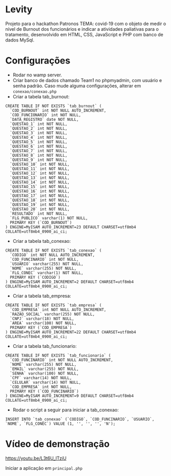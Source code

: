 # Levity
Projeto para o hackathon Patronos TEMA: covid-19 com o objeto de medir o nível de Burnout dos funcionários e indicar a atividades paliativas para o tratamento, desenvolvido em HTML, CSS, JavaScript e PHP com banco de dados MySql.

# Configurações
- Rodar no wamp server.
- Criar banco de dados chamado Team1 no phpmyadmin, com usuário e senha padrão. Caso mude alguma configurações, alterar em `conexao/conexao.php`
- Criar a tabela tab_burnout:
```
CREATE TABLE IF NOT EXISTS `tab_burnout` (
  `COD_BURNOUT` int NOT NULL AUTO_INCREMENT,
  `COD_FUNCIONARIO` int NOT NULL,
  `DATA_REGISTRO` date NOT NULL,
  `QUESTAO_1` int NOT NULL,
  `QUESTAO_2` int NOT NULL,
  `QUESTAO_3` int NOT NULL,
  `QUESTAO_4` int NOT NULL,
  `QUESTAO_5` int NOT NULL,
  `QUESTAO_6` int NOT NULL,
  `QUESTAO_7` int NOT NULL,
  `QUESTAO_8` int NOT NULL,
  `QUESTAO_9` int NOT NULL,
  `QUESTAO_10` int NOT NULL,
  `QUESTAO_11` int NOT NULL,
  `QUESTAO_12` int NOT NULL,
  `QUESTAO_13` int NOT NULL,
  `QUESTAO_14` int NOT NULL,
  `QUESTAO_15` int NOT NULL,
  `QUESTAO_16` int NOT NULL,
  `QUESTAO_17` int NOT NULL,
  `QUESTAO_18` int NOT NULL,
  `QUESTAO_19` int NOT NULL,
  `QUESTAO_20` int NOT NULL,
  `RESULTADO` int NOT NULL,
  `FLG_PUBLICO` varchar(1) NOT NULL,
  PRIMARY KEY (`COD_BURNOUT`)
) ENGINE=MyISAM AUTO_INCREMENT=23 DEFAULT CHARSET=utf8mb4 COLLATE=utf8mb4_0900_ai_ci;
```
- Criar a tabela tab_conexao:
```
CREATE TABLE IF NOT EXISTS `tab_conexao` (
  `CODIGO` int NOT NULL AUTO_INCREMENT,
  `COD_FUNCINARIO` int NOT NULL,
  `USUARIO` varchar(255) NOT NULL,
  `NOME` varchar(255) NOT NULL,
  `FLG_CONEC` varchar(1) NOT NULL,
  PRIMARY KEY (`CODIGO`)
) ENGINE=MyISAM AUTO_INCREMENT=2 DEFAULT CHARSET=utf8mb4 COLLATE=utf8mb4_0900_ai_ci;
```
- Criar a tabela tab_empresa:
```
CREATE TABLE IF NOT EXISTS `tab_empresa` (
  `COD_EMPRESA` int NOT NULL AUTO_INCREMENT,
  `RAZAO_SOCIAL` varchar(255) NOT NULL,
  `CNPJ` varchar(18) NOT NULL,
  `AREA` varchar(100) NOT NULL,
  PRIMARY KEY (`COD_EMPRESA`)
) ENGINE=MyISAM AUTO_INCREMENT=22 DEFAULT CHARSET=utf8mb4 COLLATE=utf8mb4_0900_ai_ci;
```
- Criar a tabela tab_funcionario:
```
CREATE TABLE IF NOT EXISTS `tab_funcionario` (
  `COD_FUNCINARIO` int NOT NULL AUTO_INCREMENT,
  `NOME` varchar(255) NOT NULL,
  `EMAIL` varchar(255) NOT NULL,
  `SENHA` varchar(100) NOT NULL,
  `CPF` varchar(14) NOT NULL,
  `CELULAR` varchar(14) NOT NULL,
  `COD_EMPRESA` int NOT NULL,
  PRIMARY KEY (`COD_FUNCINARIO`)
) ENGINE=MyISAM AUTO_INCREMENT=9 DEFAULT CHARSET=utf8mb4 COLLATE=utf8mb4_0900_ai_ci;
```
- Rodar o script a seguir para iniciar a tab_conexao:
```
INSERT INTO `tab_conexao` (`CODIGO`, `COD_FUNCINARIO`, `USUARIO`, `NOME`, `FLG_CONEC`) VALUE (1, '', '', '', 'N');
```

# Vídeo de demonstração 
https://youtu.be/L3t6U_ITziU

Iniciar a aplicação em `principal.php`
